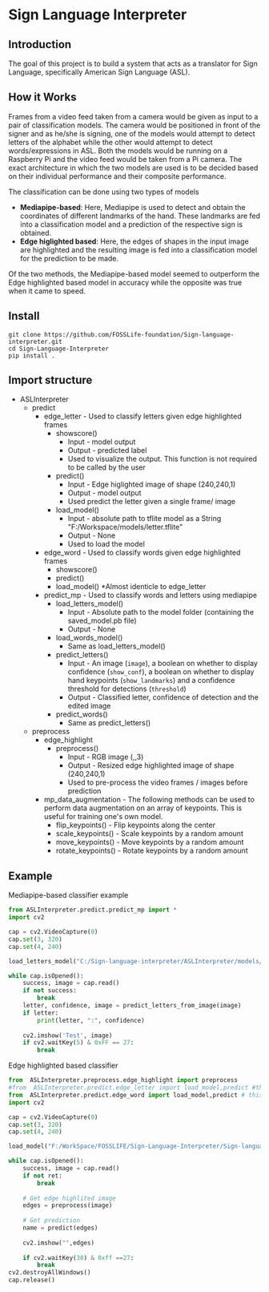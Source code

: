 # Sign Language Interpreter

## Introduction
The goal of this project is to build a system that acts as a translator for Sign Language, specifically American Sign Language (ASL). 

## How it Works
Frames from a video feed taken from a camera would be given as input to a pair of classification models. The camera would be positioned in front of the signer and as he/she is signing, one of the models would attempt to detect letters of the alphabet while the other would attempt to detect words/expressions in ASL. Both the models would be running on a Raspberry Pi and the video feed would be taken from a Pi camera. The exact architecture in which the two models are used is to be decided based on their individual performance and their composite performance.

The classification can be done using two types of models
- <strong>Mediapipe-based</strong>: Here, Mediapipe is used to detect and obtain the coordinates of different landmarks of the hand. These landmarks are fed into a classification model and a prediction of the respective sign is obtained.
- <strong>Edge higlighted based</strong>: Here, the edges of shapes in the input image are highlighted and the resulting image is fed into a classification model for the prediction to be made.

Of the two methods, the Mediapipe-based model seemed to outperform the Edge highlighted based model in accuracy while the opposite was true when it came to speed.

## Install
```console 
git clone https://github.com/FOSSLife-foundation/Sign-language-interpreter.git
cd Sign-Language-Interpreter
pip install .
```

## Import structure
- ASLInterpreter
  - predict
    - edge_letter - Used to classify letters given edge highlighted frames 
      - showscore()
        - Input - model output
        - Output - predicted label
        - Used to visualize the output. This function is not required to be called by the user  
      - predict()
        - Input - Edge higlighted image of shape (240,240,1)
        - Output - model output
        - Used predict the letter given a single frame/ image    
      - load_model()
        - Input - absolute path to tflite model as a String "F:/Workspace/models/letter.tflite"
        - Output - None
        - Used to load the model    
    - edge_word - Used to classify words given edge highlighted frames
      - showscore()
      - predict()
      - load_model()
        *Almost identicle to edge_letter   
    - predict_mp - Used to classify words and letters using mediapipe
      - load_letters_model()
        - Input - Absolute path to the model folder (containing the saved_model.pb file)
        - Output - None
      - load_words_model()
        - Same as load_letters_model()
      - predict_letters()
        - Input - An image (`image`), a boolean on whether to display confidence (`show_conf`), a boolean on whether to display hand keypoints (`show_landmarks`) and a confidence threshold for detections (`threshold`)
        - Output - Classified letter, confidence of detection and the edited image
      - predict_words()
        - Same as predict_letters()
  - preprocess
    - edge_highlight
      - preprocess()
        - Input - RGB image (,,3)
        - Output - Resized edge highlighted image of shape (240,240,1)
        - Used to pre-process the video frames / images before prediction
    - mp_data_augmentation - The following methods can be used to perform data augmentation on an array of keypoints. This is useful for training one's own model.
      - flip_keypoints() - Flip keypoints along the center
      - scale_keypoints() - Scale keypoints by a random amount
      - move_keypoints() - Move keypoints by a random amount
      - rotate_keypoints() - Rotate keypoints by a random amount

## Example
Mediapipe-based classifier example
```python
from ASLInterpreter.predict.predict_mp import *
import cv2

cap = cv2.VideoCapture(0)
cap.set(3, 320)
cap.set(4, 240)

load_letters_model("C:/Sign-language-interpreter/ASLInterpreter/models/model_letters")

while cap.isOpened():
    success, image = cap.read()
    if not success:
        break
    letter, confidence, image = predict_letters_from_image(image)
    if letter:
        print(letter, ":", confidence)
    
    cv2.imshow('Test', image)
    if cv2.waitKey(5) & 0xFF == 27:
        break
```
Edge highlighted based classifier
```python
from  ASLInterpreter.preprocess.edge_highlight import preprocess
#from  ASLInterpreter.predict.edge_letter import load_model,predict #this is for letter prediction
from  ASLInterpreter.predict.edge_word import load_model,predict # this is for word prediction
import cv2

cap = cv2.VideoCapture(0)
cap.set(3, 320)
cap.set(4, 240)

load_model("F:/WorkSpace/FOSSLIFE/Sign-Language-Interpreter/Sign-language-interpreter/ASLInterpreter/models/edge_word.tflite")

while cap.isOpened():
    success, image = cap.read()
    if not ret:
        break
       
    # Get edge highlited image
    edges = preprocess(image)
    
    # Get prediction
    name = predict(edges)
    
    cv2.imshow("",edges)
   
    if cv2.waitKey(30) & 0xff ==27:
        break
cv2.destroyAllWindows()
cap.release()
```

